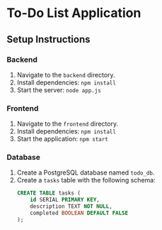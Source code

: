 # To-Do List Application

## Setup Instructions

### Backend

1. Navigate to the `backend` directory.
2. Install dependencies: `npm install`
3. Start the server: `node app.js`

### Frontend

1. Navigate to the `frontend` directory.
2. Install dependencies: `npm install`
3. Start the application: `npm start`

### Database

1. Create a PostgreSQL database named `todo_db`.
2. Create a `tasks` table with the following schema:
   ```sql
   CREATE TABLE tasks (
       id SERIAL PRIMARY KEY,
       description TEXT NOT NULL,
       completed BOOLEAN DEFAULT FALSE
   );
